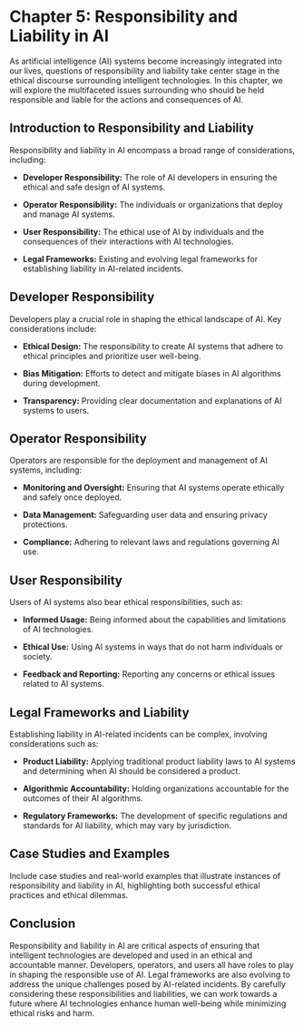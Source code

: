 Chapter 5: Responsibility and Liability in AI
=============================================

As artificial intelligence (AI) systems become increasingly integrated into our lives, questions of responsibility and liability take center stage in the ethical discourse surrounding intelligent technologies. In this chapter, we will explore the multifaceted issues surrounding who should be held responsible and liable for the actions and consequences of AI.

**Introduction to Responsibility and Liability**
------------------------------------------------

Responsibility and liability in AI encompass a broad range of considerations, including:

* **Developer Responsibility:** The role of AI developers in ensuring the ethical and safe design of AI systems.

* **Operator Responsibility:** The individuals or organizations that deploy and manage AI systems.

* **User Responsibility:** The ethical use of AI by individuals and the consequences of their interactions with AI technologies.

* **Legal Frameworks:** Existing and evolving legal frameworks for establishing liability in AI-related incidents.

**Developer Responsibility**
----------------------------

Developers play a crucial role in shaping the ethical landscape of AI. Key considerations include:

* **Ethical Design:** The responsibility to create AI systems that adhere to ethical principles and prioritize user well-being.

* **Bias Mitigation:** Efforts to detect and mitigate biases in AI algorithms during development.

* **Transparency:** Providing clear documentation and explanations of AI systems to users.

**Operator Responsibility**
---------------------------

Operators are responsible for the deployment and management of AI systems, including:

* **Monitoring and Oversight:** Ensuring that AI systems operate ethically and safely once deployed.

* **Data Management:** Safeguarding user data and ensuring privacy protections.

* **Compliance:** Adhering to relevant laws and regulations governing AI use.

**User Responsibility**
-----------------------

Users of AI systems also bear ethical responsibilities, such as:

* **Informed Usage:** Being informed about the capabilities and limitations of AI technologies.

* **Ethical Use:** Using AI systems in ways that do not harm individuals or society.

* **Feedback and Reporting:** Reporting any concerns or ethical issues related to AI systems.

**Legal Frameworks and Liability**
----------------------------------

Establishing liability in AI-related incidents can be complex, involving considerations such as:

* **Product Liability:** Applying traditional product liability laws to AI systems and determining when AI should be considered a product.

* **Algorithmic Accountability:** Holding organizations accountable for the outcomes of their AI algorithms.

* **Regulatory Frameworks:** The development of specific regulations and standards for AI liability, which may vary by jurisdiction.

**Case Studies and Examples**
-----------------------------

Include case studies and real-world examples that illustrate instances of responsibility and liability in AI, highlighting both successful ethical practices and ethical dilemmas.

**Conclusion**
--------------

Responsibility and liability in AI are critical aspects of ensuring that intelligent technologies are developed and used in an ethical and accountable manner. Developers, operators, and users all have roles to play in shaping the responsible use of AI. Legal frameworks are also evolving to address the unique challenges posed by AI-related incidents. By carefully considering these responsibilities and liabilities, we can work towards a future where AI technologies enhance human well-being while minimizing ethical risks and harm.
